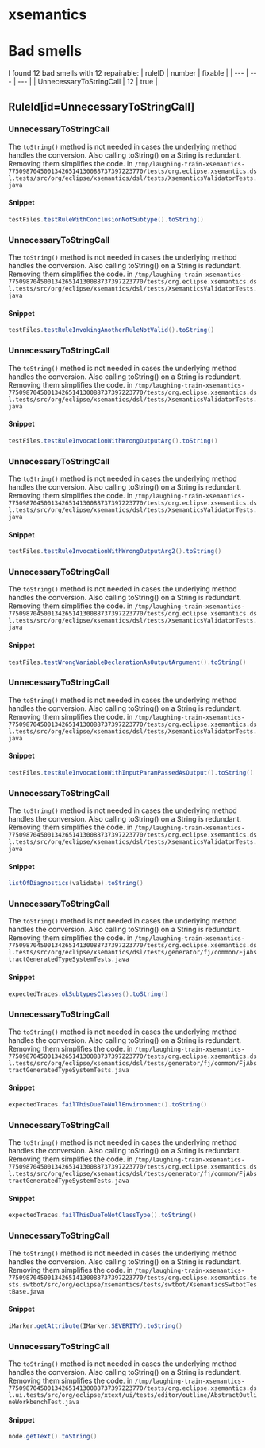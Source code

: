 # xsemantics 
 
# Bad smells
I found 12 bad smells with 12 repairable:
| ruleID | number | fixable |
| --- | --- | --- |
| UnnecessaryToStringCall | 12 | true |
## RuleId[id=UnnecessaryToStringCall]
### UnnecessaryToStringCall
The `toString()` method is not needed in cases the underlying method handles the conversion. Also calling toString() on a String is redundant. Removing them simplifies the code.
in `/tmp/laughing-train-xsemantics-77509870450013426514130088737397223770/tests/org.eclipse.xsemantics.dsl.tests/src/org/eclipse/xsemantics/dsl/tests/XsemanticsValidatorTests.java`
#### Snippet
```java
testFiles.testRuleWithConclusionNotSubtype().toString()
```

### UnnecessaryToStringCall
The `toString()` method is not needed in cases the underlying method handles the conversion. Also calling toString() on a String is redundant. Removing them simplifies the code.
in `/tmp/laughing-train-xsemantics-77509870450013426514130088737397223770/tests/org.eclipse.xsemantics.dsl.tests/src/org/eclipse/xsemantics/dsl/tests/XsemanticsValidatorTests.java`
#### Snippet
```java
testFiles.testRuleInvokingAnotherRuleNotValid().toString()
```

### UnnecessaryToStringCall
The `toString()` method is not needed in cases the underlying method handles the conversion. Also calling toString() on a String is redundant. Removing them simplifies the code.
in `/tmp/laughing-train-xsemantics-77509870450013426514130088737397223770/tests/org.eclipse.xsemantics.dsl.tests/src/org/eclipse/xsemantics/dsl/tests/XsemanticsValidatorTests.java`
#### Snippet
```java
testFiles.testRuleInvocationWithWrongOutputArg().toString()
```

### UnnecessaryToStringCall
The `toString()` method is not needed in cases the underlying method handles the conversion. Also calling toString() on a String is redundant. Removing them simplifies the code.
in `/tmp/laughing-train-xsemantics-77509870450013426514130088737397223770/tests/org.eclipse.xsemantics.dsl.tests/src/org/eclipse/xsemantics/dsl/tests/XsemanticsValidatorTests.java`
#### Snippet
```java
testFiles.testRuleInvocationWithWrongOutputArg2().toString()
```

### UnnecessaryToStringCall
The `toString()` method is not needed in cases the underlying method handles the conversion. Also calling toString() on a String is redundant. Removing them simplifies the code.
in `/tmp/laughing-train-xsemantics-77509870450013426514130088737397223770/tests/org.eclipse.xsemantics.dsl.tests/src/org/eclipse/xsemantics/dsl/tests/XsemanticsValidatorTests.java`
#### Snippet
```java
testFiles.testWrongVariableDeclarationAsOutputArgument().toString()
```

### UnnecessaryToStringCall
The `toString()` method is not needed in cases the underlying method handles the conversion. Also calling toString() on a String is redundant. Removing them simplifies the code.
in `/tmp/laughing-train-xsemantics-77509870450013426514130088737397223770/tests/org.eclipse.xsemantics.dsl.tests/src/org/eclipse/xsemantics/dsl/tests/XsemanticsValidatorTests.java`
#### Snippet
```java
testFiles.testRuleInvocationWithInputParamPassedAsOutput().toString()
```

### UnnecessaryToStringCall
The `toString()` method is not needed in cases the underlying method handles the conversion. Also calling toString() on a String is redundant. Removing them simplifies the code.
in `/tmp/laughing-train-xsemantics-77509870450013426514130088737397223770/tests/org.eclipse.xsemantics.dsl.tests/src/org/eclipse/xsemantics/dsl/tests/XsemanticsValidatorTests.java`
#### Snippet
```java
listOfDiagnostics(validate).toString()
```

### UnnecessaryToStringCall
The `toString()` method is not needed in cases the underlying method handles the conversion. Also calling toString() on a String is redundant. Removing them simplifies the code.
in `/tmp/laughing-train-xsemantics-77509870450013426514130088737397223770/tests/org.eclipse.xsemantics.dsl.tests/src/org/eclipse/xsemantics/dsl/tests/generator/fj/common/FjAbstractGeneratedTypeSystemTests.java`
#### Snippet
```java
expectedTraces.okSubtypesClasses().toString()
```

### UnnecessaryToStringCall
The `toString()` method is not needed in cases the underlying method handles the conversion. Also calling toString() on a String is redundant. Removing them simplifies the code.
in `/tmp/laughing-train-xsemantics-77509870450013426514130088737397223770/tests/org.eclipse.xsemantics.dsl.tests/src/org/eclipse/xsemantics/dsl/tests/generator/fj/common/FjAbstractGeneratedTypeSystemTests.java`
#### Snippet
```java
expectedTraces.failThisDueToNullEnvironment().toString()
```

### UnnecessaryToStringCall
The `toString()` method is not needed in cases the underlying method handles the conversion. Also calling toString() on a String is redundant. Removing them simplifies the code.
in `/tmp/laughing-train-xsemantics-77509870450013426514130088737397223770/tests/org.eclipse.xsemantics.dsl.tests/src/org/eclipse/xsemantics/dsl/tests/generator/fj/common/FjAbstractGeneratedTypeSystemTests.java`
#### Snippet
```java
expectedTraces.failThisDueToNotClassType().toString()
```

### UnnecessaryToStringCall
The `toString()` method is not needed in cases the underlying method handles the conversion. Also calling toString() on a String is redundant. Removing them simplifies the code.
in `/tmp/laughing-train-xsemantics-77509870450013426514130088737397223770/tests/org.eclipse.xsemantics.tests.swtbot/src/org/eclipse/xsemantics/tests/swtbot/XsemanticsSwtbotTestBase.java`
#### Snippet
```java
iMarker.getAttribute(IMarker.SEVERITY).toString()
```

### UnnecessaryToStringCall
The `toString()` method is not needed in cases the underlying method handles the conversion. Also calling toString() on a String is redundant. Removing them simplifies the code.
in `/tmp/laughing-train-xsemantics-77509870450013426514130088737397223770/tests/org.eclipse.xsemantics.dsl.ui.tests/src/org/eclipse/xtext/ui/tests/editor/outline/AbstractOutlineWorkbenchTest.java`
#### Snippet
```java
node.getText().toString()
```

